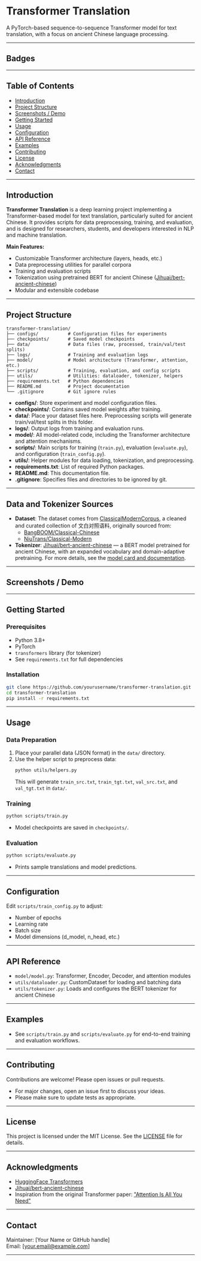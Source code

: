 # Transformer Translation

A PyTorch-based sequence-to-sequence Transformer model for text translation, with a focus on ancient Chinese language processing.

---

## Badges

<!-- Add badges here if you use CI, coverage, etc. Example: -->
<!-- ![Build Status](https://img.shields.io/github/workflow/status/yourusername/yourrepo/CI) -->
<!-- ![License](https://img.shields.io/github/license/yourusername/yourrepo) -->

---

## Table of Contents

- [Introduction](#introduction)
- [Project Structure](#project-structure)
- [Screenshots / Demo](#screenshots--demo)
- [Getting Started](#getting-started)
- [Usage](#usage)
- [Configuration](#configuration)
- [API Reference](#api-reference)
- [Examples](#examples)
- [Contributing](#contributing)
- [License](#license)
- [Acknowledgments](#acknowledgments)
- [Contact](#contact)

---

## Introduction

**Transformer Translation** is a deep learning project implementing a Transformer-based model for text translation, particularly suited for ancient Chinese. It provides scripts for data preprocessing, training, and evaluation, and is designed for researchers, students, and developers interested in NLP and machine translation.

**Main Features:**
- Customizable Transformer architecture (layers, heads, etc.)
- Data preprocessing utilities for parallel corpora
- Training and evaluation scripts
- Tokenization using pretrained BERT for ancient Chinese ([Jihuai/bert-ancient-chinese](https://huggingface.co/Jihuai/bert-ancient-chinese))
- Modular and extensible codebase

---

## Project Structure

```
transformer-translation/
├── configs/           # Configuration files for experiments
├── checkpoints/       # Saved model checkpoints
├── data/              # Data files (raw, processed, train/val/test splits)
├── logs/              # Training and evaluation logs
├── model/             # Model architecture (Transformer, attention, etc.)
├── scripts/           # Training, evaluation, and config scripts
├── utils/             # Utilities: dataloader, tokenizer, helpers
├── requirements.txt   # Python dependencies
├── README.md          # Project documentation
└── .gitignore         # Git ignore rules
```

- **configs/**: Store experiment and model configuration files.
- **checkpoints/**: Contains saved model weights after training.
- **data/**: Place your dataset files here. Preprocessing scripts will generate train/val/test splits in this folder.
- **logs/**: Output logs from training and evaluation runs.
- **model/**: All model-related code, including the Transformer architecture and attention mechanisms.
- **scripts/**: Main scripts for training (`train.py`), evaluation (`evaluate.py`), and configuration (`train_config.py`).
- **utils/**: Helper modules for data loading, tokenization, and preprocessing.
- **requirements.txt**: List of required Python packages.
- **README.md**: This documentation file.
- **.gitignore**: Specifies files and directories to be ignored by git.

---

## Data and Tokenizer Sources

- **Dataset**: The dataset comes from [ClassicalModernCorpus](https://github.com/Hellohistory/ClassicalModernCorpus), a cleaned and curated collection of 文白对照语料, originally sourced from:
  - [BangBOOM/Classical-Chinese](https://github.com/BangBOOM/Classical-Chinese)
  - [NiuTrans/Classical-Modern](https://github.com/NiuTrans/Classical-Modern)
- **Tokenizer**: [Jihuai/bert-ancient-chinese](https://huggingface.co/Jihuai/bert-ancient-chinese) — a BERT model pretrained for ancient Chinese, with an expanded vocabulary and domain-adaptive pretraining. For more details, see the [model card and documentation](https://huggingface.co/Jihuai/bert-ancient-chinese).

---

## Screenshots / Demo

<!-- Add screenshots or demo GIFs here if available -->
<!-- Example: -->
<!-- ![Demo](docs/demo.gif) -->

---

## Getting Started

### Prerequisites

- Python 3.8+
- PyTorch
- `transformers` library (for tokenizer)
- See `requirements.txt` for full dependencies

### Installation

```bash
git clone https://github.com/yourusername/transformer-translation.git
cd transformer-translation
pip install -r requirements.txt
```

---

## Usage

### Data Preparation

1. Place your parallel data (JSON format) in the `data/` directory.
2. Use the helper script to preprocess data:
   ```bash
   python utils/helpers.py
   ```
   This will generate `train_src.txt`, `train_tgt.txt`, `val_src.txt`, and `val_tgt.txt` in `data/`.

### Training

```bash
python scripts/train.py
```
- Model checkpoints are saved in `checkpoints/`.

### Evaluation

```bash
python scripts/evaluate.py
```
- Prints sample translations and model predictions.

---

## Configuration

Edit `scripts/train_config.py` to adjust:
- Number of epochs
- Learning rate
- Batch size
- Model dimensions (d_model, n_head, etc.)

---

## API Reference

- `model/model.py`: Transformer, Encoder, Decoder, and attention modules
- `utils/dataloader.py`: CustomDataset for loading and batching data
- `utils/tokenizer.py`: Loads and configures the BERT tokenizer for ancient Chinese

---

## Examples

- See `scripts/train.py` and `scripts/evaluate.py` for end-to-end training and evaluation workflows.

---

## Contributing

Contributions are welcome! Please open issues or pull requests.

- For major changes, open an issue first to discuss your ideas.
- Please make sure to update tests as appropriate.

---

## License

This project is licensed under the MIT License. See the [LICENSE](LICENSE) file for details.

---

## Acknowledgments

- [HuggingFace Transformers](https://github.com/huggingface/transformers)
- [Jihuai/bert-ancient-chinese](https://huggingface.co/Jihuai/bert-ancient-chinese)
- Inspiration from the original Transformer paper: ["Attention Is All You Need"](https://arxiv.org/abs/1706.03762)

---

## Contact

Maintainer: [Your Name or GitHub handle]  
Email: [your.email@example.com]

---
